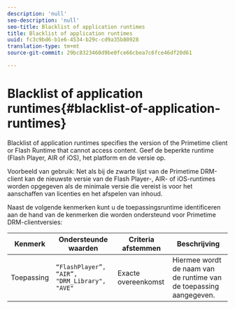 ```yaml
---
description: 'null'
seo-description: 'null'
seo-title: Blacklist of application runtimes
title: Blacklist of application runtimes
uuid: fc3c9bd6-b1e6-4534-b29c-cd9a35b80928
translation-type: tm+mt
source-git-commit: 29bc8323460d9be0fce66cbea7c6fce46df20d61

---
```



# Blacklist of application runtimes{#blacklist-of-application-runtimes}

Blacklist of application runtimes specifies the version of the Primetime client or Flash Runtime that cannot access content. Geef de beperkte runtime (Flash Player, AIR of iOS), het platform en de versie op.

Voorbeeld van gebruik: Net als bij de zwarte lijst van de Primetime DRM-client kan de nieuwste versie van de Flash Player-, AIR- of iOS-runtimes worden opgegeven als de minimale versie die vereist is voor het aanschaffen van licenties en het afspelen van inhoud.

Naast de volgende kenmerken kunt u de toepassingsruntime identificeren aan de hand van de kenmerken die worden ondersteund voor Primetime DRM-clientversies:

| **Kenmerk** | **Ondersteunde waarden** | **Criteria afstemmen** | **Beschrijving** |
|---|---|---|---|
| Toepassing | `“FlashPlayer”, “AIR”, "DRM_Library", "AVE"` | Exacte overeenkomst | Hiermee wordt de naam van de runtime van de toepassing aangegeven. |

